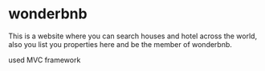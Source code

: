 # wonderbnb
This is a website where you can search houses and hotel across the world, also you list you properties here and be the member of wonderbnb. 

used MVC framework

